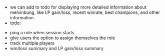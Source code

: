 - we can add to todo for displaying more detailed information about melvinbung, like LP gain/loss, recent winrate, best champions, and other information.
- todo:
* ping a role when session starts.
* give users the option to assign themselves the role
* track multiple players
* win/loss summary and LP gain/loss summary
